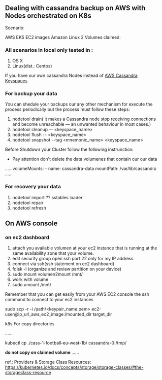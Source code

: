## Dealing with cassandra backup on AWS with Nodes orchestrated on K8s

Scenario:

AWS EKS
EC2 images Amazon Linux 2
Volumes claimed: 

### All scenarios in local only tested in :

1. OS X 
2. Linux(dist.: Centos)

If you have our own cassandra Nodes instead of [AWS Cassandra Keyspaces](https://aws.amazon.com/keyspaces/) 

### For backup your data

You can shedule your backups our any other mechanism for execute the process periodically but the process
must follow these steps: </br>

1. nodetool drain( it makes a Cassandra node stop receiving connections and become unreachable — an unwanted behaviour in most cases.)
2. nodetool cleanup -- <keyspace_name>
3. nodetool flush -- <keyspace_name> 
4. nodetool snapshot --tag <mnemonic_name> <keyspace_name>



Before Shutdown your Cluster follow the following instrunction:
- Pay attention don't delete the data volumenes that contain our our data 

.....
        volumeMounts:
        - name: cassandra-data
          mountPath: /var/lib/cassandra
.....

### For recovery your data 

1. nodetool import ?? sstables loader 
2. nodetool repair
3. nodetool refresh 

## On AWS console 

### on ec2 dashboard
1. attach you available volumen at your ec2 instance that is running at the same availability zone that your volume.
2. edit security group open ssh port 22 only for my IP address 
3. connect via ssh(ssh statement on ec2 dashboard)
4. fdisk -l (organize and review partition on your device) 
5. sudo mount volumen2mount /mnt/
6. work with volume 
7. sudo umount /mnt/


Remember that you can get easily from your AWS EC2 console the ssh command to connect to your ec2 instances

sudo scp -r -i /path/<keypair_name.pem> ec2-user@ip_url_aws_ec2_image:/mounted_dir target_dir

k8s For copy directories 

......



kubectl cp ./cass-1-football-eu-west-1b/ cassandra-0:/tmp/

**do not copy on claimed volume** 
......






ref.: Providers & Storage Class Resources:</br>
      https://kubernetes.io/docs/concepts/storage/storage-classes/#the-storageclass-resource
      
